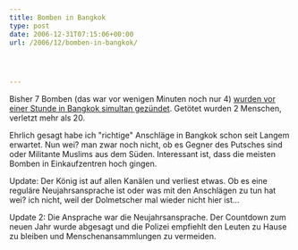 ```yaml
---
title: Bomben in Bangkok
type: post
date: 2006-12-31T07:15:06+00:00
url: /2006/12/bomben-in-bangkok/




---
```

Bisher 7 Bomben (das war vor wenigen Minuten noch nur 4) [wurden vor einer Stunde in Bangkok simultan gezündet][1]. Getötet wurden 2 Menschen, verletzt mehr als 20.

Ehrlich gesagt habe ich "richtige" Anschläge in Bangkok schon seit Langem erwartet. Nun wei? man zwar noch nicht, ob es Gegner des Putsches sind oder Militante Muslims aus dem Süden. Interessant ist, dass die meisten Bomben in Einkaufzentren hoch gingen.

Update: Der König ist auf allen Kanälen und verliest etwas. Ob es eine reguläre Neujahrsansprache ist oder was mit den Anschlägen zu tun hat wei? ich nicht, weil der Dolmetscher mal wieder nicht hier ist...

Update 2: Die Ansprache war die Neujahrsansprache. Der Countdown zum neuen Jahr wurde abgesagt und die Polizei empfiehlt den Leuten zu Hause zu bleiben und Menschenansammlungen zu vermeiden.

 [1]: http://www.nationmultimedia.com/2006/12/31/headlines/headlines_30022985.php
